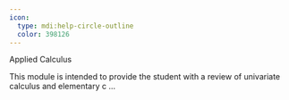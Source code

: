 ```yaml
---
icon:
  type: mdi:help-circle-outline
  color: 398126
---
```


Applied Calculus

This module is intended to provide the student with a review of univariate calculus and elementary c ... 
